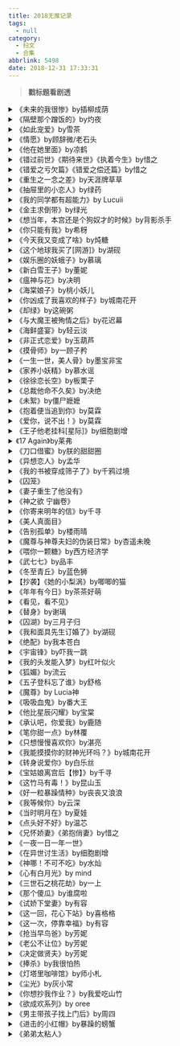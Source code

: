 ```yaml
---
title: 2018无推记录
tags:
  - null
category:
  - 扫文
  - 合集
abbrlink: 5498
date: 2018-12-31 17:33:31
---
```

<meta name="referrer" content="no-referrer" />

> 
<!-- more -->

> **戳标题看剧透**

<details>
<summary>《未来的我很惨》by插柳成荫</summary>

女主是女配的小跟班，跟着女配一起欺负女配同父异母的弟弟也就是男主，某次女主摔晕过去后突然被告知自己所处的世界其实是本小说，而结局男主报复了所有人包括女主，于是女主毅然当了墙头草。原本男主只是利用女主，两厢情愿后女主知道这点开始逃避，此时男主家出事牵连到女主家，男主只好把女主送出国，一别五年再度重逢。
作者有排雷说人设不完美，所以女主再怎么孬男主再怎么无情也就不在意了。令我惊讶的是副cp，女配完全就是恶毒女配的人设啊，前面她欺负男主我还安慰自己情有可原，后面她下令让人打女主父母我内心哀嚎这洗不白了吧，要不是剧情转折女配从大小姐跌落成灰姑娘估计就没救了。
更神奇的是男主的基友男配不是在女配改变后爱上她的，而是在她恶毒女配时期就爱上的！男配你眼光这么独特的吗？？？
但我还是想说一句副cp比男女主还带感[跪了]看到后面我一心想看男女配的剧情，明明是恶毒女配，明明没有洗白，并不想承认看完后
有点喜欢女配，三观什么的再见吧[允悲]
</details>

<details>
<summary>《隔壁那个蹭饭的》by灼夜</summary>

女主是漫画家，男主是古风圈大大，男主刚搬到女主家对门就在电梯里和女主认识了，发现女主有恐男症，揣着某种小心思帮助女主克服，彼此暗恋又不明说，不久男主掉马，女主才知道对方是自己喜欢的大大，在前来寄宿的女主弟弟的助攻下两人在一起。
感情戏全程甜宠，剧情也没太大风波，结尾有点小意外不剧透，只能说男主痴汉到连爸爸都知道了
</details>

<details>
<summary>《如此宠爱》by雪茶</summary>

女主在一场火灾中被救出来后失忆，有个自称是她未婚夫的男配一直在照顾她，但女主很抵触与他的接触，直到遇到男主产生熟悉感，接触几次后男主把女主带回家，女主才知道与男配订婚的是孪生姐姐，而自己曾经和男主是一对恋人。知道真相的女主便全心依赖男主，男配也知事情暴露就没强迫女主回去。后来俩人找到大面积烧伤的姐姐，女主也慢慢恢复记忆。
当时姐姐男配双出轨，男配喜欢上小姨子也就是女主，某次酒后想强x女主被姐姐撞见以为俩人有JQ，在一番争执中失手打翻酒精瓶引起火灾，女主父母在火灾中丧生，姐姐在结尾也自杀了。
看完后很气啊，可以说是男配导致女主失去全部亲人，没有半点愧疚就算了，还想在女主失忆时趁虚而入，是我的话想杀了男配的心都有了[微笑]
因为事先看过剧透的缘故，看文时就一直很捉急女主啥时候才能知道真相离开男配，还有男主与女主接触过几次居然能忍住没告诉她身份，任由女主回去和男配同居，看得我心中直呼男主你还算是男人吗！
</details>

<details>
<summary>《情愿》by顾辞微/老石头</summary>

一天过去了，重整一下心情还是把这篇因男配而弃过两次的文给看完了[允悲]

男女主是一对相亲相爱的情侣，但男主当时是卧底用的假名，后来为了不牵连女主假意出轨二人分手，多年后在异国重逢，男主重新追求，女主也还爱着他便复合了。残酷的是男主正在缉拿的罪犯正是对女主很好的亲哥哥，男主曾一度陷入两难，在女主无意间的开导下决定贯彻自己的信仰。女主终于得知哥哥当年是为了不把妹妹交出去抵债才不得不贩毒，男主职责所在要抓捕哥哥，哥哥为了死去的兄弟要击杀叛徒男主，最终哥哥选择了自杀，男女主心里都过不去那道坎儿还是分手了，几年后偶然重逢再续前缘。
女主也太可怜了，一边是亲人一边是爱人却只能选择一个，男主与哥哥也是惺惺相惜，虽处于正对面的立场，在心底都把对方当作兄弟。
哥哥这角色真是太纠结了难以定论，不过为了重要的人而牺牲更多的人并且还在持续做错事果然还是不好的啊[失望]
</details>

<details>
<summary>《他在她里面》by凉鹤</summary>
肉文[污]
好久没扫肉文了[允悲]虽然标题很直白但文风其实挺内敛含蓄的，有多个小故事，都是1v1，目前只看了第一个。
第一篇是同母异父的亲兄妹，妹妹是樱花妹，还以为是羞涩的妹子却意外地大胆，哥哥痞帅痞帅，一开始挺不耐烦妹妹的，对妹妹动了心思后就爱不释手。原本哥哥还纠结于道德伦理，知道不能对亲妹子下手，没想到在他犹豫之际妹妹主动告白进攻。快结尾时事情暴露有点小虐，妹妹被妈妈带回日本，俩人分离了两年，期间女主坚持写信给哥哥，最后努力成为交换生与哥哥相见。
肉的描写就是截图这种感觉，第一次截肉，很紧张很害羞（
</details>

<details>
<summary>《错过前世》《期待来世》《执着今生》by惜之</summary>
台言。
我的妈啊女主也太惨了吧[跪了]三世和男主相爱，但要么情势所逼要么男主死蠢，总之双方都爱而不得，而且三世都有固定的梗“男主误会女主、女主结局死亡、男主幡然悔悟、最终和女配生下孩子”。
三世都是be啊，只有最后一本的结尾说了第四世现代篇男女主相遇结婚。
太虐了，虽然很狗血，太替女主感到不值了，男主每次误会女主时那智商都蠢得没眼看，总之强行为虐而虐，不计较男主性情反复无常的话还是能看的[允悲]
</details>

<details>
<summary>《错爱之亏欠篇》《错爱之偿还篇》by惜之</summary>
台言。
既然吐了那么多槽姑且还是记录下。
可惜不是be的虐文[二哈]
</details>

<details>
<summary>《重生之一念之差》by天涯牌草草</summary>

男主上辈子遇见女主被亲戚掳走，见女主并没有向他求救，便同路人一样坐视不管，谁知几天后看到女主死亡的新闻，充满负罪感的男主重生回四年前，并与女主灵魂互换，期间爱上自立不屈的女主，女主也早就视男主为男神，二人换回来后开始交往。
女主后来记起上辈子的事也没有怪男主，后面因家庭缘故对这段感情不看好，搞得我一直以为又是先分开后破镜重圆的套路，所幸两人异国恋感情也没变淡。
最后一篇番外写的是女主父母，太可惜了，怎么就瞎眼爱上她母亲呢，母亲从头到尾都没喜欢过父亲啊[失望]
</details>

<details>
<summary>《抽屉里的小恋人》by绿药</summary>

女主在向暗恋多年的男主告白的下一秒突然变小，男主就把女主带回家日久生情，后来女主遇到了“小人国”同伴终于学会了如何控制大小。
童话式傻白甜文。看完后我印象最深的不是脑洞，而是男主无形中的炫富，比如给变小的女主打造一座全机关城堡也就算了，女主变回去后又给她造了一座真正的城堡[跪了]虽然在如今的网文里有钱的男主一抓一大把，但这文我看的时候内心一直在感慨“好的我知道了你别说了我懂”。
截图请欣赏如何花式炫富
</details>

<details>
<summary>《我的同学都有超能力》by Lucuii</summary>

女主经人介绍与男主谈恋爱，见面后男主醉酒吐露自己有超能力，下一秒女主就重生回高一，发现周围小伙伴都有超能力。
【有剧透】
我一开始还以为是一个个寻找小伙伴的故事，有种队伍逐渐壮大的感觉还挺爽，万万没想到最后一个超能力者牛掰到跟创世神似的，还能更改大家的记忆。更恶心的是这人怕女主暴露自己的超能力就让大家忘记一切，女主也忘了包括与男主之间的感情，到最后只有男主在范围外所以记得全部却无能为力，结局接着开头的情况进入死循环。
所以这剧情是讲啥呢，找没找到小伙伴都一样反正最后都会失忆，男女主之间的感情也无法进行下去因为重生回去的话男主也是重置的。除非重生后展开不一样的举动or平行空间论，不过这全靠读者脑补[二哈]
一想到整本剧情对所有角色来说都毫无意义只有读者记得就好空虚啊[跪了]
</details>

<details>
<summary>《金主求倒带》by绿光</summary>
台言。
男女主彼此相爱，但男主忙于工作，为了合作也时不时闹出绯闻，某次看出合作方女配喜欢情商迟钝的男配，于是就配合演戏却被女主撞见误会，不久后女主意外死亡。正当男主痛苦时女主生前预约的魔法蛋糕店来电，男主许愿回到过去。
看了一堆渣男贱女的先虐女后虐男终于发现一篇非渣男贱女的了，没忍住拿出来说一下[跪了]虽然也蛮接近的
</details>

<details>
<summary>《想当年，本宫还是个狗奴才的时候》by背影杀手</summary>

女主出车祸穿书到女扮男装的太监身上，因为知道剧情所以抱紧了男主的大腿，男主被女主稀奇古怪的性格和想法吸引于是派人偷偷调查她，知道她是女扮男装，后来也知道她来自于千年后。女主和原身的灵魂会时不时互换，结局女主留在古代，原身和原身的真爱都穿越到千年后重聚。
番外女主和原身在啪啪啪高潮时又突然灵魂互换了几天，看评论区有的人觉得很雷，作者解释说是事后换的，总之介意的可以不买番外[二哈]
虽然主线剧情感觉挺严肃的，但女主欢脱剧情也不怎么正经，严肃不起来[允悲]
</details>

<details>
<summary>《你只能有我》by希枒</summary>
台言。
这几天疯狂沉迷台言好不容易看到一篇能说的了[跪了]
男女主是相识二十几年的好朋友，不过两人相处模式原本就很暧昧只有当事人不自知，男主花名在外直到发现自己原来喜欢女主于是开始吃苦头，整天粘着女主也啪了好几次，偏偏女主太迟钝，还想男主怎么不再上报纸了[笑cry]全配角都看出男主的心意，原本都在幸灾乐祸的，最后太同情男主了直接帮他点破。
死活不开窍的女主真可爱嘻嘻嘻。每个配角都好有个性啊，还以为这是系列书每人都有自己的cp，但没找到[拜拜]明明都有苗头！
</details>

<details>
<summary>《今天我又变成了啥》by炖糖</summary>

古言。女主自从遇见男主后每当睡觉时便有几率变成男主身边的东西，男主刚开始只能感应到视线，后来就能看见女主的身影。
还以为是篇有趣的脑洞文，但主线剧情是讲权谋，没认真看，变成东西后互动也不多，跟想象中不一样有点可惜😞
</details>

<details>
<summary>《这个地球我买了[网游]》by湖砚</summary>
女主所在的地球受到污染，大家纷纷移民其它星球，唯独少数没钱买票的人留下，女主就和这群人一起开了个网游公会专打副本赚钱。后期女主转型打PVP，从菜鸟进化为大神，算是女主爽文？

不，一点也不爽，实际上这文尤其不推荐给像我这样急性子的人看[拜拜]
先交代一下男女主。女主小时候被男主帮过一次，男主每年游走于各星球之间，还不忘寄东西给女主但从未见面也无联系，在网游里遇见了也不知道对方是谁。后来男主决定开个玩具店，恰好就在女主家附近。
以下是男女主的各种错过。

女主第一次去玩具店男主不在见到的是男主朋友；第二次去还是男主朋友；第三次女主朋友代女主去玩具店买东西见到的是男主。
后面女主遇害男主出手相救终于见面了，我内心嗷嗷叫这下总该掉马了吧。男主把女主带回家，然后出去一趟过程中发现女主就是当年的小女孩；女主留在家，正当快看到男主的游戏id的下一秒被意外打断（但看到了头像有所怀疑）。看到这我还安慰自己不要紧男主很快就回来了，结果女主留了张纸条就离开了。
不过还好没过几章两人再次见面还认出了对方，不然上一段剧情真的能把我膈应死。
BUT!这还没有完！结局剧情男女主和一配角打进线下比赛的决赛，形式是擂台赛，在赛前男主被悄悄带走，直到比赛开始也没赶回来。 
但是！没关系！擂台赛嘛！只要男主在最后一刻赶到就ok了！按照我看小说这么多年的经历，怎么可能会有主角在快结局打决赛的时候真掉线了呢！
第一个人下场的时候我是这么坚信着的，第二个女主上场对方还剩俩人其中最后一人是全服第一的时候我就更加坚定自己的想法。
万万没想到画面一转跳到男主视角，等男主赶到的时候比赛结束了，女主夺冠了？？ ？咋就夺冠了？对方好歹是全服第一啊？连个惊心动魄的比赛过程都没有？男主还真的一路打到决赛就掉线了？？ ？
第一次见到这种意料之外又非惊喜的操作。终章男主失落地上游戏，遇到女主，聊了几句又豁然开朗了，顺带表个白。行吧虽然前面不咋地但好歹也算是王道结局，下一秒又说这表白的人是配角借号撩的？？ ？总之在下一页也就是最后一页知道真相的男主害羞了一下抱住女 主表了个白。
过于跌宕起伏不知道要以什么心态面对这个结 局，我就应该把这文当女主爽文看别去捉急什 么感情戏的[拜拜]
</details>

<details>
<summary>《娱乐圈的妖蛾子》by慕璃</summary>

男主是穷奇，因为喜欢人们崇拜的目光才当演员，不过做事全出于兴趣，对演戏不怎么上心，被称为花瓶。女主是獬豸，为了防止男主祸害人类而自愿选择当他的助理。剧情没啥主线，讲的是女主时刻提防男主恶作剧的日常（？）
感觉不像是有感情戏，但男女主一直都在一起，男主喜欢调戏女主，对女主暧昧也不知道有几分真心（看他是男主的份上姑且算是喜欢女主的？），而女主也是从头到尾都没心动过（大概？）。这本看到结局男主向女主求婚了也不知道他们有没有互相喜欢[跪了]
</details>

<details>
<summary>《新白雪王子》by董妮</summary>
台言。
虽然名字有点恶俗但剧情挺新颖的我还是忍不住拎出来说一下[二哈]
男主患有眼睛皮肤白化症，母亲因此被怀疑偷人而自杀，父亲失去工作，总之一家都把变凄惨的原因怪罪于男主身上。由于外貌缘故无论走到哪都被欺压的男主沉迷于制造玩偶当做家人，上了高中遇到阳光开朗武力高强的女主，男主引起女主的保护欲，就这么粘了好几年，在外人眼里二人就差结婚了，但男主始终把玩偶放在第一位，女主也一直未开窍，直到女主遇难两人才醒悟。
男女主都是固执的人，不管外面的流言蜚语，少年期男主执着于玩偶，女主执着于保护男主，遇难后女主曾一度退缩，这一次换成男主认定女主。两人的感情都很纯粹好可爱！有种“这么不可理喻的性子也只有他们才能接受得了对方吧”的夫妻感（？）
</details>

<details>
<summary>《瘟神与花》by决明</summary>

全村都感染上瘟疫，唯独女主毫发无伤，因此被村民视为不详。正当女主走投无路之际，她遇到了同样孤独的男主并被收为徒，度过了几年的欢愉时光，直到男主是瘟神的身份暴露，男主坦白将她视为死去的爱人的替身，女主的容颜也被他用法术变为那名女子的容貌，即便如此女主也依旧想跟在男主身边，就算被当作替身也无所谓。接着虐了一段时间，女主遇害临死之际划破脸颊想做回自己，男主后悔莫及，救回女主让她恢复原本的样子。
番外与龙子系列有关，半年前看的了，好怀念啊，有几个人都忘剧情了还倒回去翻了一下[笑cry]
先看的楣神那本，还以为瘟神很高冷，没想到是温和的性子，也就虐女主那段不近人情。看到结尾差点以为女主是他初恋的轮回，还好不是，不过女主其实是另一个的轮回，有点小感动，不剧透
</details>

<details>
<summary>《海棠娘子》by桃小妖儿</summary>

女主在望坡被男主娘亲捡回去当儿媳妇，男主想把女主送回去，但女主失忆了，同时也感受到男主的实诚，便安心留下来当媳妇儿。男女主夫妻恩爱一家美满，直到女主怀孕后不久被熟人撞见，才知道自己原来是敌国的圣女。皇帝得知圣女居然嫁给了敌国地位低下的打铁匠便发动战争，接着又以男女主和离为条件两国议和。三年后女主假死，带着孩子回到了男主身边。
格局看似挺大，但总得来说剧情还是挺淳朴的。结局男主一家荣华富贵，却还是选择回到原来的小村子生活。
感觉好久没看到男主相貌不出众也没啥背景的文了，虽然结局还是当上了将军（
</details>

<details>
<summary>《你凶成了我喜欢的样子》by城南花开</summary>

女主在精神病托管中心当卧底时遇到初恋男主，一开始他们都以为对方是真有病，后来女主才知道男主有狂躁症并且是为了她才来的，男主也发现了女主没病。男主怕伤害到女主再加上无法生育所以不敢爱，女主表示不介意，虽然分分合合好几次，但也算是女宠男甜文。
在精神病托管中心的时候女主装有病男主配合她演戏那里太好玩了，女主装作自己是食人花，男主就装作是大树，两人整天一起呆外面进行光合作用[笑cry]
全文个人觉得唯一的败笔就是第三次分开。第一次是当年男主怕伤害女主所以分手；第二次是复合不久女主发现男主和自己在一起后变得小心翼翼地因而不舍提出分手。这两次都OK，毕竟感情新手嘛，难免磕磕碰碰。
但第三次时两人都结婚好几年了，感情都磨合好了，读者都以为接下来不是结局就是撒日常糖了，万万没想到男主又开始自卑，然后任由女主误会出轨两人离婚。这第三次分得太突兀了，评论区都在骂好吗[拜拜]后面又很快复婚直接结局，看得我都没反应过来，可以说是烂尾了👋
</details>

<details>
<summary>《却绿》by这碗粥</summary>

男女主青梅竹马，女主从小就爱粘着男主，却总以为自己喜欢的是另一个竹马男配，但男配喜欢瘦子，于是男主就暗戳戳地把女主喂胖。后来男主妈妈和女主爸爸结婚，男女主考进同一大学同为建筑系，男女主在一起后大家都以为是女主主动的，实际上是男主不动声色引诱了许久。
这文分三天断断续续看完没啥激情了[跪了]后半部分讲解了许多有关建筑学的知识，感情戏平平淡淡的没啥虐。
唯一不太懂的就是另一个男配为啥总强调他是异性恋呢…和女配的感情线也莫名其妙的，男配没有爱上过谁吧？
</details>

<details>
<summary>《与大魔王被殉情之后》by花迟幕</summary>

女主穿到古代莫名被绑去当教主夫人，没过多久敌人来袭，女主被迫和男主一起跳崖穿到荒无人烟的异世界。为了日后能够抱上武力高强的男主的大腿，女主拖着因中毒导致全身无法动弹的男主想办法存活下去。前期女主手无缚鸡之力在异世中难以生存，等男主解毒后就带着女主称霸（？）异世。
别被开头骗了，这文不是啥武侠文，而是纯粹的荒野求生文。尽管后面突然冒出了系统的设定，男女主还可以选择重出江湖，但系统化人有了自我意识并没有跟随女主，男女主也选择留在异世过着桃源生活。
女主狗腿爱吐槽，男主表面高冷实则傲娇，男主一直以为女主爱慕自己不惜殉情，总是脑补女主讨好他是为了勾引他，每当这时男主都会内心哼一句“不知廉耻”然后恼羞成怒，女主则一脸懵逼以为自己做错了啥233
不过女主的吐槽也未免太！多！了！一个动作or一句话都能引来女主的大量吐槽，而且吐着吐着就跑偏了基本都是废话👋
这文在起点连载全文免费，居然只有一百多章！我还以为起点文都是好几百上千章！原来起点文还可以这么短小的吗？
</details>

<details>
<summary>《海鲜盛宴》by轻云淡</summary>

女主有祖传的空间和异能，做出来的海鲜能让人延年益寿回味无穷，女主为了赚钱开始摆路边摊，每位客人吃了第一口就再也停不下来，甚至引来了猫妖男主来碰瓷，最后女主开了一家海鲜馆，和能化为人形的男主在一起了。
苏爽小白文，这文说是美食文却也没有正面大篇幅描写食物的诱人之处，基本都是各路配角花式夸赞女主的海鲜有多么神奇好吃，不仅能美容还能治癌症，就算有喷子也在尝了一口后闭上嘴巴。有个剧情是有人怀疑女主的海鲜令人上瘾是因为里面掺了罂粟于是举报了，看得我目瞪口呆[哆啦A梦吃惊]
冲着男主看完的，男主为了一口吃的不惜放下身段对女主卖萌，撸猫的片段都超可爱！男主不会说人话，在最终章才化为人形，之前两人都是靠着默契交流，所以最终章男女主就这么在一起了还挺莫名其妙的。
</details>

<details>
<summary>《非正式恋爱》by玉葫芦</summary>

不知道怎么剧透，反正男女主一直在分分合合。男主满嘴荤话，女主作到我好几次想干脆弃文。
男主前面看起来很渣各种出轨，后来被证实都是被人陷害的，男女主都只有彼此。
男女配结局开放式，不过女配明确表达不喜欢另一个男的，估计继续写下去要么复合要么还是一个人吧。
最后还是忍不住吐槽一下女主真的太能作了，也不知道是什么支撑我看下去，看完后居然还觉得女主作完后有点可爱？？？所以要么别看这文要么就看完吧，不然中途弃文的感想就是被女主气死
</details>

<details>
<summary>《摸骨师》by一顾子矜</summary>

女主能通过摸骨知晓他人的前尘后世，也因此惹上许多仇家，于是女主和爷爷就四处游走，直到为男主摸骨发现他与自己重骨，是命定之人，每隔三天若不相互触碰则一个会不停流鼻血另一个失眠，自此男女主被绑定在一起，女主渐渐了解有关摸骨师的禁忌，男女主之间的事也非因缘巧合。
我一定要大声告诫各位一句话：不要在看文的时候翻评论区！！！
这文后半段剧情十分憋屈，男主继母绑架了女主，女主得知男主家人杀害了自己的家人，男主冲进火灾救了女主双双昏迷，醒来后女主带球跑了，也没告诉男主真相让人带话给他说孩子没了，男主就把继母弄进监狱，三年后重逢。虽然男主控的我很心疼男主，不过我能理解女主想要逃避的心情。
但评论区怎么还有说“不够虐男主”“没看到虐男主心里就憋着气”啊？？？
妻子怀孕了却被继母给绑架，醒来后妻子消失还被告知孩子也没了。说实话我觉得重逢后更虐，男主那么爱女主，在她怀孕时却无法陪伴在身边，没能亲眼看见孩子的出生，错过了孩子两年的成长，这些都会成为男主一生的遗憾，更别说男主之前不知情，快结局了才知道自幼疼自己的奶奶正是害了女主父母的真凶。我一想想就觉得虐到不行，男主从头到尾都在宠女主，咋还想要虐男主呢？就因为女主被虐了男主没被虐觉得不平衡？？？
就不该手贱翻评论区被气炸，导致这之后的剧情我都没能静下心来看
</details>

<details>
<summary>《一生一世，美人骨》by墨宝非宝</summary>

很有名的老文懒得剧透。虽然男女主上辈子结局是be，不过中间相处那么多年，可以说是两世都挺甜的。副cp反倒两世都be，两世都只有女配一厢情愿，副cp控的我好难过啊
</details>

<details>
<summary>《家养小妖精》by慕水谣</summary>

男女主前世是帝王和宠妃，结局并不圆满。转世后女主依旧是混迹在人群里的小狐狸，在一次遇害时被帝君男主所救，这一世二人早早相识，女主却丢失了记忆，对此感到不满的男主诱哄女主成为自己的家养小妖精，时刻把人圈养在身边。
关于男女主的前世在作者的上一本《一条被抛弃的龙》的番外里有提及，作者的微信公众号有剩余的番外。
正文也没啥主线剧情？全程撒狗粮。女主软萌娇憨，时不时还要变回小白狐狸被男主撸毛；男主独占欲强，讨厌看到女主与别人接触，感觉二十四小时里有大半时间女主都是窝在男主怀里的[允悲]有次女主陷入昏睡，男主就用婴儿小背包把狐狸形态的女主兜在怀里带着走，画面感超可爱！
</details>

<details>
<summary>《徐徐恋长空》by板栗子</summary>

男主因家中生变不得不放弃考研去送外卖赚钱，在一次给女主送外卖的时候替女主解决纠纷，两人这才真正认识，没多久就在一起了。女主鼓励男主不要放弃梦想，在开解了男主妈妈的心结后，男主如愿继续深造。
剧情感情戏都无虐，日常撒狗粮。男主温柔容易害羞，女主性子冷漠唯对男主强势。番外的副cp有男主妹妹和她同学，男配的感情线也有苗头。男配那对的相处模式看起来好带感啊为什么就只有一章还没有后续！
</details>

<details>
<summary>《总裁他命不久矣》by决绝</summary>

女主是修仙界大佬，历劫失败被雷劈穿越到送给男主冲喜的美女身上。女主对于凡人的生活一无所知，很快就被男主看出了端倪，女主坦白身份后男主就开始教她生活常识。女主对这世界居然没有灵力感到很失望，下一秒却发现男主命不久矣是因为他是极阴之人，于是女主就拉着男主双修边治病边修炼，顺便解决周围觊觎男主财产的极品配角们。
开头挺有趣，女主是仙界大佬所以不用吃饭上厕所走楼梯之类的，第一次下楼梯还踩空摔一脸血，对于这设定很多人都觉得女主是弱智受不了，个人觉得还挺好玩的[笑cry]
男女主双修时一动不动，专注运转体内的灵力，男主很煎熬，后来身体恢复了就偶尔按着女主动一动还被女主骂，太惨了hhhh
后面两人因为有灵力的缘故金手指开很大，加上极品配角全都是低智商，导致后续展开有点无趣。最让我无语的是女主收了男主的几个保镖为徒，在番外里这些保镖在奥运会上每个人都能毫无压力地在多项项目上夺冠，爽文爽过头就变尬爽了。
</details>

<details>
<summary>《未絮》by僵尸嬷嬷</summary>

这文看得好压抑好难过啊[泪]感觉在那个时代背景下怎么想都不是。喜欢三奶奶的洒脱，然而三奶奶却是历经了诸多辛酸后才不得不变成这样，而且还活不长久……呜呜呜三奶奶[泪]我真的太恶心三爷了[泪] ​​​​
</details>

<details>
<summary>《抱着便当追到你》by莫霖</summary>
台言。
男主家经济不好，女主家是开便当店的。女主小时候在学校见到男主喝水笼头的水，于是就抱着便当追着男主要给他送吃的，后来男主只好每天和女主一起吃便当。长大后男主为了赚钱违法入狱，顿悟简单就是幸福，回到故乡与女主一起开便当店。
有种日漫的风格，女主心善，乐于给穷人家送免费的便当，赚不到什么钱，认为天大地大吃饭最大。或许现在傻白甜女主没什么人喜欢了，但一直乐观向上知足常乐的女主真的很可爱！小太阳似的！所以曾一度误入歧途的男主才会被这样的女主所拯救。
我事先看了以孩子们为主角的《迷路的天使》，知道女主后来得了肺癌晚期，以致这本虽然剧情都很暖，但一想到女主的结局就仿佛是裹着玻璃渣的糖[泪]女主这么好这么好，为什么要因为吸了多年油烟患上肺癌啊[泪]
</details>

<details>
<summary> 《爱你，说不出！》by莫霖</summary>
台言。
女主从小说话声音小，男主高中时爱上女主，多年后结婚，男主忙于事业没注意到女主的身体状况，女主被男主家人所排斥也不敢去想自己发生了什么事，直到某天女主发现自己听不懂别人说话也不会说话才知道自己得了失语症。
男主一直没放弃女主，朋友们也一直陪伴在女主身边，男女主的四个儿子也在努力教妈妈说话。可惜结局没有反转，女主最终还是听不见了。女主因为拥有了周围人的爱所以并不觉得伤心，但我还是好心疼啊
</details>

<details>
<summary>《王子他老挂科[星际]》by细胞剧增</summary>

女主因憧憬二王子男主，拼命学习以满分成绩考上了同一所学校，却发现电视上温文尔雅成绩优异的男主只是塑造出来的形象，真实的男主不仅性格难搞还门门挂科。男主起先是想看看别人家的孩子女主是怎么样的，在得知女主没有因形象反差而对他产生偏见后便缠上女主。女主帮男主走出了哥哥的阴影，男主也让女主产生依赖感。没有狗血误会和复杂剧情的恋爱小甜文。
男主性格坦率爱撒娇，不懂男女之情总能无意识撩得女主脸红，被哥哥骂了还会忍不住哭，超级可爱的小奶狗[爱你]
女主性格软软的，大家在得知男女主恋爱后都担心男主会把女主带坏，还经常质疑女主的眼光，也是很心酸。
我还在想哥哥会不会其实是隐性弟控，但看他恨不得女主才是自己妹妹的样子估计是隐性妹控才对
</details>

<details>
<summary>《17 Again》by莱弗</summary>
【作者避雷！BG当BL写！】
女主失忆，记忆回到17岁，发现自己是30岁的孕妇，一直暗恋她的pao友男主就把女主接回家照顾，说陪她一起找孩子的亲生父亲。女主渐渐寻回丢失的记忆，男女主纠缠多年的真相也破茧而出。
关于女主的感情交代有点乱，作者也改过几次设定，原定男主还是男主的双胞胎弟弟来着，原本的设定也是女主暗恋男主弟弟结果被截胡了，结局的转变略突然。
文风很欢脱，按剧情来说应该是充满误会的虐心剧情，但男女主都不按套路走，内心随时都在吐槽，一点悲凉的感觉都没有[笑cry]
</details>

<details>
<summary>《刀口借蜜》by朕的甜甜圈</summary>

男主当卧底被伤，逃出后被女主送去医院，后来再次偶遇便谎称失忆装可怜住进女主家。双方日久生情后不久事情败露，女主无法接受男主对她没一句真话，后来女主被绑架男主替她挡棍失忆，几年后重逢男主继续追妻，直到结局才终于复合。
也就男主装失忆的那段剧情是甜的，后面男主一直求复合女主一直拒绝，也是没想到居然能纠结到结局。
有点奇怪的就是男主替女主挡棍后对她态度大变怎么女主就不疑惑呢？男主告诉女主他失忆了女主也以为是他的把戏。后面完全没有提到女主对男主替她挡棍有啥看法啊[跪了]第一次见这样的，难道这一出就只是为了给男主失忆做铺垫吗
</details>

<details>
<summary>《异想恋人》by孟华</summary>
台言。
男女主互相暗恋，却因女主比男主高五公分而被人调侃，以至双方口不择言争锋相对。某次男女主意外摔晕了过去，在梦里遇到彼此，一个装成美人鱼，一个装成皮诺曹，外形也随之改变。两人共同经历冒险，互生爱意，又渐渐认出对方，最后回到现实世界在一起。
脑洞很有趣，梦境是靠男女主的想象力进行下去的，宛如童话一般。站在同事视角就是原本是冤家的两个人在摔了一跤醒来后突然你侬我侬的，莫名其妙233
</details>

<details>
<summary>《我的书被穿成筛子了》by千鸦过境</summary>

女主穿越到自己的小说里，发现笔下的角色有很多都被穿越了，原本的剧情也因蝴蝶效应变了个样。女主静观其变，还遇到了原世界的室友男主，结局解决了穿越者们后一起留在书中生活。
脑洞有趣，感情戏不多，剧情过半男主才出现，还挺突然的，虽然他俩在原世界就有奠定感情基础…
穿越者基本都是坏人又不带脑子。我发现这种有多个穿越者的文里那些性格跳脱的“典型穿越女”好像都没啥好下场？然而现在的典型穿越女人设也是沉着冷静的，傻白甜要被淘汰咯。
</details>

<details>
<summary>《囚笼》</summary>
短篇。
排雷：BE，男主是受，QJ女主，姐弟骨科，无三观。
随手翻的一篇，没感情戏，有点带感（。 ​​​​
</details>

<details>
<summary>《妻子重生了他没有》</summary>

看了剧透不敢看这文，就只跳着看了后面的部分[泪]
男女主前世是夫妻，但男主出轨，女主抑郁想离婚，后来男主生病女主为他捐肝受感染死去，重生后男主的灵魂也跟着来了，只有女主能看得见他。这一世女主同样遇到小男主，不同的是女主想要避开他，小男主真心喜欢她。之后小男主得到男主的记忆也看得见男主，被小男主斥责过的男主终于决定放开女主回到原来的世界照顾孩子，结局女主和小男主在一起了。
虽说男主看似是同一人，不过性格啥的感觉还是很不一样，小男主比较奶一点，老男主自尊心太强咄咄逼人。
番外有描写男主回到原来的世界后的事，心知他是活该，但还是被虐了一把
</details>

<details>
<summary>《神之欲 宁幽卷》</summary>
popo。
去年就看过这文，但最感兴趣的宁幽卷当时只找到前面一部分，其他cp的剧情也没看，很伤心，昨天才知道宁幽卷后来居然重新连载还完结了！
哇我居然还有等到rou文重开连载的一天[允悲]
剧情概括一下就是男主喜欢女主但又很喜欢看她哭泣的模样就不停欺辱她，女主以为男主心有所属才对自己那么坏，恨他却又忍不住喜欢他，就这样分分合合了141章男主终于告白了，全文不算番外共195章[二哈]
我第一次看这么长的rou文……不过肉的地方挺多看起来还挺快的。唯一不满的就是正沉迷剧情中为男女主的感情戏感到揪心时，突然出现一大堆番外肉。为啥在男女主感情快破裂这么紧张的时刻出现大段的甜腻番外？真是被肉糊一脸，一瞬间产生这要不是rou文该多好的想法👋
另外这文后面还出现了一对姐妹花女配，可惜只为推动剧情没有多写她俩，我觉得妹妹和将军这对很暧昧啊！将军似乎也有所动摇的样子！我好在意啊！
我再概括一下就是姐姐当初救了将军还怀孕了，将军离开后妹妹假扮姐姐上门讨个说法却被赶走了，真相是姐姐喜欢的另有其人孩子也不是将军的，可妹妹不知情，于是再次假扮姐姐去找将军。将军发现妹妹是黄花大闺女以为她故意整自己，就把她囚在军营里。BUT明明喜欢女主的将军在听到女主要招婿的消息时却心不在焉的，还时不时被人调侃他和妹妹。好可疑啊！我好想看这对啊呜呜呜呜！！
</details>

<details>
<summary>《你寄来明年的信》by千寻</summary>
台言。
男女主当年因信息不对等的误会分开六年，六年后女主突然收到来自一年后男主的邮件，说是她父母出事了，原本还在怀疑的女主在看到事情一件件发生后也不得不信，男女主汇合后与未来的男主一起协力找出凶手。
题材很有趣，就是未来现在的时间线不断穿插，再加上时不时冒出过去的回忆，看得有点混乱[允悲]而且那狗血误会导致两人分开多年也就算了，还放弃了一个孩子，多遗憾啊[泪]
有两对副cp，其实吧每对感情戏都来得很突然，都是一见钟情，特别是爱慕女主多年的男配，前一秒还在妒忌地答应女主的哀求去找男主呢，下一秒就喜欢上男主公司的秘书，你这转变也太快了吧！？爱情可真tm奇妙啊！？
</details>

<details>
<summary>《美人真面目》</summary>
台言。
受不了了我要实名吐槽这篇文！！
女主和妹妹小时候感情很好，某次同时身陷火灾，女主突然想测试父亲更爱哪一个就把妹妹推到另一边，父亲只能救一个人最后救走了妹妹，女主被其他人救走但也毁容了，长大后回来报复家人。
女主见到妹妹的第一眼就打她一巴掌，要不是她的存在父亲也不会不救自己。⬅️啊？？？[费解]
妹妹见到女主还活着心生恨意，因为这几年父母看着她心里想着的却是姐姐，不能让父母知道女主还活着，否则自己在这个家就没地位了。⬅️啊？？？[费解]
男主得知事情的来龙去脉心疼女主巴不得扼住父亲的脖子要他为丢下女主赔罪。⬅️啊？？？[费解]
女主父母见到女主还活着喜极而泣“没想到你还活着！”，女主一听就怒了“好一个没想到！见我没死你很失望是不是？”
父亲“给我一个弥补你的机会！”
女主“我可以不杀妹妹，但要划花她的脸！”
父亲“不！真要划就划我的脸吧！”
女主内心“妹妹妹妹又是妹妹！父亲心里果然没她这个女儿的存在！”
？？？？？？
后面逻辑终于正常了一下，男主道出女主是怨不是恨，女主也放下心结去找妹妹求和，结果妹妹故意陷害女主划伤自己的脸，父亲见了很失望就把女主赶走了。
什么乱七八糟的展开哦[跪了]
后面女主的师父为了测试男主的真心要他划伤自己的脸，男主就下手了，女主终于明白在爱人眼中美丑不重要，于是同意师父（在多年前就提过的）治好自己脸上的伤疤。⬅️在意了半天原来能治好的啊！？
结局妹妹莫名放火把自己烧死了，女主父母下落不明。
等一下？这里是不是省略了几万字的说明？妹妹咋就莫名放火自杀了？是因为她故意划伤自己的脸事后后悔莫及了吗？女主父亲到最后也不知道真相吗？就因为当年那场大火只能救一个到头来两个女儿都失去了吗？
这tm还是小言吗，这是来自一位老父亲的悲惨传吧
</details>

<details>
<summary>《告别孤单》by楼雨晴</summary>
台言。
女主对男配爱而不得，失意之下捡了无家可归的男主回家，不久后在一起。女主到了婚龄，男主却因事业多次推辞，终于在一次男主闹出绯闻后女主受不了就分手了。男配知道男女主的故事，恰好女主怀孕了，男配故意刺激男主，之后男主撞见男配和女友约会打了他一拳后决定追回女主。
第一次看台言的姐弟恋，后面虐男主真好玩[doge]番外是男主被分手后的独白，看得那叫一个酸爽，可惜番外不长不过瘾。
</details>

<details>
<summary>《魔尊与神尊夫妇的伪装日常》by杏遥未晚</summary>

男女主分别是神尊与魔尊，为查询妖界的事伪装成人类来到人间，女主莫名想谈个恋爱，刚好看上了伪装后的男主，男主也莫名就答应了，总之两人都互相隐瞒身份以为对方是凡人就这么成亲了。
看着男女主隐瞒身份太有趣了，特别是都以为对方是凡人所以还让部下偷偷保护对方，我一直期待啥时候掉马，后面的剧情就没怎么看进去。主要是这本男女主的人设和相互模式与作者的另一本一模一样，有点疲乏，而且男女主的感情戏真的是毫无铺垫突然就非对方不可了……
</details>

<details>
<summary>《喂你一颗糖》by西方经济学</summary>

校园文。女主是男主的新邻居，男主对女主一见钟情但不动声色，久而久之女主还是发现了。在一起没多久女主因父亲身体出问题只好提出分手，八年后重逢。
男主校霸校草后期学霸，人狠话不多，女主温和佛系美少女。
又看到校园文必分手的套路，后面没怎么看进去。 ​​​​
</details>

<details>
<summary>《武七七》by品丰</summary>

三线演员女主偶然撞破歌神男主有幻觉的秘密， 之后两人也没怎么联系，直到女主闺蜜被绑架上新闻，为求压下热度女主找男主帮忙，男主就传出二人交往的绯闻，后来假戏真做，女主不停被diss，还被卷入经纪人的风波中。
男女主交往后的剧情没前面有趣，女主一直被掐来掐去，结尾来得太快，女主完全受牵连却受影响最大，太惨了，看着心累。
</details>

<details>
<summary>《冬至青丘》by蓝色狮</summary>

《灵犀》的后续，双主角，看到有番外我还以为完结了只是番外连载中，原来是停更了[允悲]
目前还没啥感情戏，不如说全在讲两个男主以各自的立场关心民事，灵犀偶尔有出场，新女主别说和新男主发展感情了，就连戏份到了中间也完全咔擦了[允悲]就等着看俩男主到后期如何联手吧。
</details>

<details>
<summary>【抄袭】《她的小梨涡》by唧唧的猫</summary>

女主转学到男主班上，个性柔顺的女主被扛把子男主盯上，缠了许久后女主答应在一起。高三两人因意外分开，大学毕业后重逢，女主从男主那得知当年分手的原因后复合了。
大改前和大改后的剧情都有看，改动还挺多的，不过不管哪个都分手得好突然啊，两次都是男主提出来的也没解释女主也不问。说到这个女主也是，一次是要去医院拒绝和男主出去（没记错的话），还有一次是家里出事暂时不能和男主联系，但这两次男主问她原因女主也推了几次不说，你俩咋都那么不爱解释呢[费解]
大概是看之前抱有很大的期待的缘故，并没有想象中那么甜，剧情在交往之后就有点跳脱，女主的性格也渐渐变沉稳了，怀念开头的羞怯女主。
</details>

<details>
<summary> 《年年有今日》by茶茶好萌</summary>
popo。
高中时女主因好奇去买小黄片，当时恰好是男主在看店，就此对女主上了心，去女主家的小卖铺买避孕套刷存在感，一来二去就在一起了。可惜好景不长，高三时女主差点被QB，男主赶到下手过重被迫转学，两人失去联系，七年后重逢，很快就复合领证。
前面校园部分甜甜甜，分开后的剧情就没那么有趣了，文案里的“我卖你小黄片”“我卖你避孕套”也只是男女主刚认识那会儿的事，要是能再扩展开来这剧情就好玩了。肉不多不少，越临近结尾越多。
</details>

<details>
<summary>《看见，看不见》</summary>
popo。
女主某天送完老公男主去上班后突然被某透明人强啪，发现他竟然是两年后的男主，然后女主就过上了被两个老公轮流啪的生活。某次外出时女主和两年后男主野合，被男配偷拍告发给男主，这时两年后男主才知道自己一直在意的真相竟是如此，妻子当年出轨的对象居然就是自己。男主以为自己被戴绿帽，于是伤害女主，回过神来害怕地不告而别，过了段日子两人和好结果男主车祸挂了，恰好就是两年后男主重生的时间，结局男主穿越到另一个人身上回来找女主了。
一篇肉很多但看得很沉重的肉文[二哈]期间我一直很捉急“两年后男主你为啥不向男主证明一下你自己！”“你丫知道一切剧情为啥屁事都不干！”“你tm都重生了居然啥都没改变你重生来干哈！？”最后剧情提一句“他只能作为旁观者重生回来感受一下后悔（大概这意思我忘了）”。
让我捋一下。男主会重生就是因为很在意当年女主的出轨对象，然而也正因为他重生了所以才会有这个出轨对象。
这不就是死循环吗？什么重生回来感受后悔，就是因为重生了才会后悔吧？
所以这个男主重生个锤子哦？没这一出的话男女主能恩恩爱爱一辈子啊？别的重生者好歹都是纠正错误，你反倒变成主因啊？你这个重生很丢脸你知道不？
</details>

<details>
<summary> 《替身》by谢璃</summary>
台言。
还以为是虐文没想到不算虐。男主的前女友意外身亡，男主萎靡不振，正缺钱又恰好与前女友长相相似的女主就受男主家人所托照顾男主。男主刚开始脾气暴躁，女主总有办法淡定自若地治好他，一来二去就看对眼了。
其实男主当初也是不合格男友，忙于工作忽视前女友，所以在最后半年前女友早有新欢。原本还很担心死去的前任所留下的印象过于美好活人比不过，说实话知道真相后松了一口气[跪了]所以才不敢看其中一方前任去世的文啊。
</details>

<details>
<summary>《囚湖》by三月子归</summary>

女主一个人住在孤岛上，某天被亲哥所连累卷入了一场绑架案件，女主在帮助男主逃脱的过程中爱上男主，结局揭晓这一切原来早有预谋。
剧情发展节奏很快，值得自豪的是我居然早早就有猜到真相！不过中间出现次数多了也挺明显的[允悲] ​​​​
</details>

<details>
<summary>《我和面具先生订婚了》by湖砚</summary>

女主大学放假被送到未曾谋面的未婚夫家度假，很快女主就发现这个家里不同寻常，才知道男主原来是除魔师，好奇心过剩的女主随着男主解决几次事件，渐渐喜欢上温柔易害羞的男主，然而男主当年退婚的原因似乎并不简单……
男主目不能视，只能看见魂魄，所以在别人面前经常戴着面具。前面剧情看着挺有趣，后面越靠近真相越混乱，有点没看懂[跪了]说来女主到底为啥会言灵？感觉女主家都挺普通的啊？
这文风格有点类似作者的另一篇文《占卜师与我》，第一视角爱吐槽，常见格式为“（主角名），XX岁，blablabla”，不过个人觉得还是占卜师那本吐槽风更浓厚，大概是出于单身狗的怨念吧（？）
</details>

<details>
<summary>《绝配》by我本苍白</summary>

先虐女后虐男。我从男主回心转意的地方开始看的，看到两人复合就没再看下去了。
在男主后悔求复合的期间狗血真是一波波涌来。先是男主车祸后失语也没得到女主的谅解，再来女主碰上游行被男主英雄救美出现转机，接着男主差点搭上的飞机坠机无人生还女主后怕不已，最后男主突然陷入昏迷专家们说或许一辈子也醒不来，结果女主真情实感告完白后奇迹发生男主清醒二人复合。
一般人一辈子也碰不到的事儿男主在短短几个月内全遇上了啊[允悲]
</details>

<details>
<summary>《宇宙锋》by吓我一跳</summary>

男女主九岁年龄差。女主小时候寄养在男主家，男主开始对女主不冷不热，后来女主被确诊出紫癜，男主才产生了责任感，自以为是因为对女主母亲抱有绮念才会有这种“老父亲”的心态，直到女主被接回去才理清心意，默默等待女主长大，女主高考完后两人在一起。
半养成式的可喜欢了，男女主差不多算是相互暗恋，男主暗戳戳地等女主长大，女主误会男主有对象，还好似乎也没啥虐。
不过这文有个个人觉得是雷点的地方！！！
男主上大学时被一个熟女诱惑破瓜，这过程用省略号或直接拉灯跳过就好了嘛，为什么要写得那么详细哦！
好不容易熬过第一次！没想到男主醒来后的第二次居然更详细了！整整半章啊！还细腻地描写了过程和男主的感觉！我不想知道那么多啊啊啊啊啊[泪]
后面男女主也有两次肉渣，但都没和女配的那次那么详细也没那么多，大概就是娃娃车和老司机的区别[泪]
</details>

<details>
<summary>《我的头发能入梦》by红叶似火</summary>

影帝男主拍戏时打盹儿入梦回到十年前遇到生活困难的女主帮她走出困境，女主得知男主的身份后便默默写信支持他。后来男主找到现在的女主，也知道了十年铁杆粉丝原来正是女主。
好短啊！才六万字！这题材这剧情一看就能写成长篇，仅仅六万字也太仓促了[允悲] ​​​​
</details>

<details>
<summary>《狐媚》by流云</summary>
popo。
男主是可男可女的狐狸精，也是女主丈夫的小妾，平日以女儿身缠着女主撒娇，女主虽觉得怪异但还是不自觉对她心软，有时会遇见与小妾容貌相似的男儿身男主却也没联想到一起。
女主丈夫想左拥右抱，不过男主没让他接近，也不让他碰到女主，大家看到俩女人成日腻歪在一块也没瞎想[允悲]男主没想着要掩饰身份，然而每次要坦白时不是被打断就是女主没听出来，略捉急。
</details>

<details>
<summary>《五子登科忘了谁》by舒格</summary>
台言。小推。
女主一人把弟弟们拉扯大，有天从他们的口中得知有个满腹经纶的大哥哥，于是就想聘请他当弟弟们的师傅，不久后女主知道他是王爷原以为没戏，谁想男主对温柔的女主一见钟情，遂答应她的请求，久而久之众人都知道男主宠爱女主。
无虐。有个女配但不算坏，男主有点小傲娇（总是被护卫戳破233）在女主面前又有点小腹黑，父母都很开明，一口气看完很舒心
</details>

<details>
<summary>《魔尊》by Lucia神</summary>

短篇不剧透。一句话就能解开的误会怎么能拖那么久还那么多波折[允悲] ​​​​
</details>

<details>
<summary>《吸吸血鬼》by番大王</summary>

男女主在幼儿园时是很好的朋友，相约长大后结婚，未料到男主遭到意外变成吸血鬼，身体变成青年，只好躲起来生活，直到初三暑假那年女主搬家回到原来的住处才与男主重逢。
有很多细节令我想起《我床下长出的boy》，加上这本男主也的确是个小可怜儿，虽然前面的剧情不咋虐我还是硬生生地看哭了（
后半部分的更新间隔跨度有点大，男女主的感情戏进展也挺莫名，有点可惜_(:з」∠)_
</details>

<details>
<summary> 《他比星辰闪耀》by宝棠</summary>

男女主是夫妻，女主生病住院，出院后发现男主在外面养了两个孩子，怀疑他出轨，进而展开一系列调查，准备提出离婚。
这篇剧透了就没啥意思，后面男女主的复合过程一笔带过，感觉过于着重梗没好好展开其他剧情。 ​​​​
</details>

<details>
<summary>《承认吧，你爱我》by鹿随</summary>

男女主青梅竹马，就在女主即将告白的当天男主被派去当卧底消失了五年，直到女主也成为卧底与男主重逢。
一般这种不告而别后的重逢刚开始两人之间的关系会有些冷淡生疏，但这文的男女主很快就恢复了打打闹闹的关系，而且虽然没说破，但两人对彼此的情意都心知肚明，照女主的话来说以他俩的关系都用不着告白可以直接结婚了。
感情戏没啥纠结，剧情基本围绕着他俩调查的案子展开。
</details>

<details>
<summary>《笔你甜一点》by林覆</summary>

女主是小透明作家，男主是演员，女主在高中毕业时向男主告白被拒，多年后重逢。因知道男主并不如表面上那么温柔加上本身社恐，于是在面对男主时总是瑟瑟发抖，男主在为女主治疗的过程中一步步重新攻陷女主。
还以为两人要在一起还得经过一番波折，没想到都没啥纠结。结局有点意外，男主被迫在众人面前爆出黑历史后消失了一阵子，感觉有点莫名，原来你这么脆弱的吗（
原本是冲着文案看的，不过高中回忆不太多，文案也只是一个小插曲，明明看着很有趣的样子！
</details>

<details>
<summary>《只想慢慢喜欢你》by湛亮</summary>
台言。
男女主是高中同学，男主喜欢观察爱脸红的女主，每章开头都有记录关于她的脸红事件与脸红级数的日记。假期收到女主的告白信却错过约定日期，女主又恰好转学了，就这么耿耿于怀十多年再次在职场上重逢。男主对女主的心意看破不说破，等着她主动告白。
看似是女追男，实则是男的等着女追男。结尾开头不再是学生时期的观察日记，而是男主告诉女主这本观察日记是送她的新婚礼物，可甜了w
</details>

<details>
<summary>《我能摸摸你的财神光环吗？》by城南花开</summary>

从小生活优渥的女主突然变得很倒霉，只有在碰到头上有财神光环的男主时才能消掉一天的霉运。大家包括男主都误以为女主在追男主，男主后来才知道自己有财神光环这个设定，并且能驱散他人的霉运，唯独自己的人生过得凄惨，标准的损己利人。男女主组成乐于助人小队，在解决事件的同时也慢慢牵连出正邪势力的对抗。
男主名声不好，个人毫无自觉但其实心地善良，女主看出这点，每次都直接投直球表达好感，很心疼男主做好事后总是被误会，会跳到男主面前化身为小霸龙为他打抱不平。男主面对女主的星星眼简直招架不住，看到不管发生啥事唯独女主会相信自己时整颗心都软了。
虽然有反派但几乎全程无虐，甚至还有点同情反派，男女主不慌不乱，仗着反派无法对自己下狠手，多次占口头便宜。虽然文中也吐槽过好几次，反派的格局真的出乎意料得小啊，感觉啥都没来得及做就被打下场了。
</details>

<details>
<summary>《转身说爱你》by白乐丝</summary>
台言。
男女主婚后生活一直不冷不淡，男主也不知道女主暗恋自己多年，直到前女友的出现让男主产生动摇，开始频繁与前女友见面，女主隐约察觉到这件事，在亲眼撞见后终于死心，就在签下离婚证书的那刻男主才发现自己是爱女主的。女主伤心过度以致失忆，三年后重逢又爱上了男主，这次换男主追求女主，女主找回记忆后看起来没那么容易原谅男主，但态度有所缓和。
男主的好友有句话说得好，就算婚姻里没有爱情，但最起码也得要有信任。男主女配两个人都明知自己这样不好，却都逃避现实，看着很来气[二哈]
不过先虐女后虐男的台言能完美做到前五章虐女后五章虐男这么平均真的是太难得了！之前看的大多都是后三章才虐男，甚至到了第十章男主才悔悟的也有（说实话这个是要开除虐男籍的），这本吧女主虽说嘴硬心软，但好歹也有个嘴硬不是，就很感动，姑且扫一扫。
ps.女主伤心过度导致心绞痛到失忆只忘记男主一人这个剧情有点[允悲]不过前不久还看到一个吐槽是女主喝醉酒喝到失忆忘了男主的，比起这个还算是好多了（
</details>

<details>
<summary> 《宝姑娘离宫后【惨】》by千寻</summary>
台言。
⬆️标题的【惨】是我加的[二哈]
忍不住吐槽，全本看下来女主真的是被虐得不能再虐。
皇帝喜欢女主她娘，但她娘不从后死亡，女主长大后变得像她娘，于是皇帝就想把女主纳入后宫。
女主不从，宁肯当喜欢的竹马小哥哥的妾室，但竹马有了喜欢的人，于是就对女主冷言冷语。这时女主已经喜欢上了皇帝的兄弟也就是男主，为了防止兄弟阋墙，女主还是选择当竹马的妾室（毕竟竹马不会亲近她）。但竹马啥都没看出来，觉得女主死缠烂打很烦人，就把女主弄得很憔悴，惹得皇帝龙颜大怒决定把人抢过来。
女主誓死不从坠崖了，男主随之赶到，二人确定关系准备过上幸福生活，就在这时男主突然发现女主是阳年阳月阳日生，而他们一族人正好在寻找这类女人和男主的傻子侄子即下一任王成婚助他历劫。
傻子他娘对男主有恩，再加上这件事既然被族人发现了，若不成婚女主就会魂飞魄散，为了让女主平安活下来，男主咬牙硬是要她和傻子在一起。
女主那个绝望啊，就想逃跑了，没想到还没开始逃呢就被皇帝逮住了（还是男主为了让女主死心call的皇帝），女主受不了了就想上吊自杀，结果又被男主赶来阻止了。
女主认命了，选择回去和傻子成婚，在那之前还得和傻子一起历劫被雷劈。按理说在女主的陪伴下傻子应当安然无恙，结果傻子被劈得可惨了，女主更惨，体无完肤，骨头还碎了好几处，在死亡边缘游走。
族人察觉到不对，男主也赶紧把濒死的女主给抱出来，在旁边没啥出镜率但戏份莫名重要并且和傻子两情相悦的女配就冲上去保护被雷劈的傻子。
神奇的是雷劫没伤到他俩，族人大惊一问才知道原来女配也是阳年阳月阳日生，而女主的生辰不造出现了啥乌龙。
对，没错，女主就因为这生辰被虐个半死不活，结果最后是以一场乌龙来定义的🙃
我tm这一个多小时看的啥破玩意儿，女主欠了你们啥吗就要人赔上一生，女主也是这么问的，然后族人回答你现在丰衣足食的生活就是看在你是未来王妃的份上才有的blabla有失才有得blabla
但问题是女主也不想要这得，好歹也是鼓起勇气自杀了两回的勇士啊。万万没想到女主还真被洗脑成功了，还想着是自己不好，认命之后想着得过且过就和男主一起享受最后的恩爱。
[吐]
早知道后续展开是这样，我就该停在坠崖那一幕，欣赏欣赏男人们（皇帝竹马男主）的肝胆俱裂，为女主的果断拍手叫好，再怎么说也算是个舒爽的BE啊。
</details>

<details>
<summary>《这竹马有毒！》by昆山玉</summary>

女主小时候梦见全家因男主而遇害，没过多久家里从人拐子手下救出一个失忆的小男孩，女主和他处出感情后才发现对方正是男主，此时女主已不舍得离开男主，男主也想找出自己会害了女主一家的原因顺带寻亲。
男主聪慧冷静，女主活泼热情，虽然两人从小斗嘴斗到大，但都默认男主是上门女婿，感情戏不纠结。
遇到皇帝后的剧情个人感觉没那么有趣了，女主的金手指开太大，只要跟着她就能百分百化险为夷，还能不知不觉陷害后面跟着的歹人，皇帝因此把她当作福星礼待。这种后期才挖掘出来的金手指有点难以接受啊[生病]
</details>

<details>
<summary>《好一粒暴躁情种》by丧丧又浪浪</summary>

跳着看的，连载中不过也快完结了。
女主高中起暗恋男主多年，但男主当时有女票，还和女主闹得不大愉快，过了六年后分手。重逢时女主是男主兄弟的女票，男主心动但知道朋友妻不可戏，直到兄弟动真格，而女主只想着玩玩于是分手了。男女主没多久就在一起，男主和兄弟二十几年的交情还算是稳住了。
这么纠结的关系要是台言那种程度的短篇看着可欢，拖太长个人看不大下去，只好顺着目录跳着看酸爽的章节[允悲]
没看完整所以没闹懂男主动心的原因，知道陪自己打游戏的兄弟就是女主那会儿不也没和女配分手吗，怎么多年后重逢了就喜欢女主到兄弟和她分没多久就迅速出手的地步了呢。
</details>

<details>
<summary>《我等候你》by云深</summary>
台言。
年龄差有点神奇[跪了]
男女主上辈子殉情，在地府相约不喝孟婆汤，女主吐掉了，然后先被拉去投胎，男主一急就不小心喝下去了。
这辈子女主隐约知道自己在等一个人，见到男主的那一刻她回想起上辈子的事，悲哀的是对方是自己大学好友的儿子，两人足足有三十岁的年龄差。
女主原想放弃这段感情，但男主虽然失去了记忆却还爱着女主，在他的强烈攻势下女主答应和他做地下情人。不幸的是男主的妈妈终究还是发现了，女主绝望自杀。
这次女主喝下孟婆汤，投胎成家境不好的槟榔西施，四十岁的男主见了她回想起当年自杀的爱人，而女主出生的年份又如此巧合。尽管两人相差二十岁，但已有能力保护爱人的男主不愿再错过。结局女主也记起了上辈子的事。

看完后不禁想如果女主没有自杀，男主的家人早早发现在他们未曾见面的时候女主就已经依照梦境画了好几张男主的画像的话，等到男主成人了，他们是不是就能在一起了呢。三十岁年龄差诶，有点刺激。
</details>

<details>
<summary>《当时明月在》by夏娃</summary>
台言。
女主暗恋室友的男友也就是男主，男主忙于事业与女友聚少离多，于是女配心生不满出轨了。女主不好掺合别人的事，心疼男主被蒙在鼓里，最后还是告知真相同时表达爱意，两人就这么稀里糊涂在一起了。多年来女主一直以为男主还喜欢前女友，做好了随时结束这段关系的准备，而男主对女主那可有可无的态度感到不满，就这么纠结到求婚时终于把一切都说开了。
其实男主女配算是相互出轨吧，在还没分手的时候男主就已经对女主心生好感了。
看文案还以为又是啥霸道花心渣男，结果完全就是欺诈嘛[允悲]男主话少深情，所谓的“风流史”不过是前女友以及女主单方面误会的秘书，男主说过很多次我爱你只是女主没用心听。前面以为的虐女情节现在看来全都是在虐男啊[笑cry]
</details>

<details>
<summary>《点头好不好》by温芯</summary>
台言。
男女主原本是对模范夫妇，男主却在前女友回头的时候产生动摇，无法放弃的女主提出在离婚前给出一个月的时间像以往那般恩爱的请求。男主开始不舍得离开女主，女配却在这时候跳出来搅局令女主难过地主动提出离婚，之后就是男主苦追妻啦。
女主这么温顺可人，看到男主说腻了想离婚的时候真想打死他。男主动摇的原因除了遇到前女友之外，还有就是和女主没共同话题，认为做家庭主妇其实很轻松。看到后面男主悔得肠子都青了真是浑身舒爽。
</details>

<details>
<summary>《兄怀娇妻》《弟抱俏妻》by惜之</summary>
台言。
虐女没虐男文。
男1男2是双胞胎，和女配青梅竹马喜欢女配，男1和女配结婚后不久女配喜欢上别人跑路了。
男1娶女1只为她是儿子的老师，又恰好需要一个“母亲”；男2和女2交往只为女2长得和女配相像。
男1男2对外用同一个名字是同一个人，女1女2不知道他们是双胞胎，但都知道他们爱的是女配。
于是女1女2虽为情敌却相互同情。港真我看到她俩谈心的时候就在想这俩要是一不小心看对眼了岂不是很刺激，等男1男2幡然悔悟时自个儿的爱人却搞百合去了哇噻这也太精彩了。
令人遗憾（？）的是很快女配就出现告诉男1男2他们对自己的爱只是亲情并非爱情，男1男2立刻回头追妻（其实也没怎么追，毕竟都到了尾章）。
最后排个雷。我看过的种马男主都在认清自己的心意说出我爱你后就断了其他乱七八糟的关系，但这兄弟俩的身体都没跟上大脑的思维[拜拜]
</details>

<details>
<summary>《一夜一日一年一世》</summary>
短篇。BE。
看到剧透（虽然名字打错了[允悲]）兴冲冲地跑去看最后一章还想说真带感，然后翻了下评论感觉一言难尽……还是只看最后一章就好了[二哈] ​​​​
</details>

<details>
<summary>《在异世讨生活》by细胞剧增</summary>

女主穿越到异世后发现自己被关起来了，趁乱逃脱时遇到对人类有好感而出手相救的男主，女主躲在男主家养伤的期间越来越依赖男主。
浓浓的日式文风看着有点不大习惯，感觉部落那条线的剧情交代得有些敷衍，男主说放手就放手一脸懵逼[跪了]
男主是身上长有鳞片和尾巴的怪物人类混血儿，女主总是情不自禁想要摸他，可爱w
</details>

<details>
<summary>《神哪！不可不吃》by水灿</summary>
台言。
居然没有任何转折的童话般的台言[跪了]
男主对女主一见钟情，两人在一起后被有心人恶意造谣，导致村里人不待见男主，女主也被她爸爸禁止与男主见面。我还以为要开始历经一番波折了，没想到男主直接就带着女主私奔[哆啦A梦吃惊]
后面男主求职困难、女主怀孕了但家庭经济不好……等等一切我以为会造成二人感情出现问题的剧情（比如男主一时脑抽心情不好or女主自以为对男主好然后做错事blabla）都没有出现，结局甚至女主都没想过要回去见父母[跪了]
总之是个过于顺利以致很神奇的剧情……
</details>

<details>
<summary> 《心有白月光》by mind</summary>
po18。
女主和女配是同父异母的姐妹，女主从小受尽欺负但也从不吃亏，直到目睹母亲对女配道歉女主才变得愈发沉默。男主喜欢女配，把女主当成自家小妹一样看待，但女配后来才发现自己并不爱男主，女主为了报复女配再加上私心作祟于是勾引了男主。
原以为是男主爱女配于是虐女主的渣男文，没想到男主并不渣，我还想看先虐女后虐男来着，都不好意思看虐男了[允悲]
男女主互相喜欢，可惜由于沟通问题，女主一直以为男主还爱着女配，男主一直以为女主忘不掉初恋（假的）以及婚内精神出轨（女主经常找男配谈心）。
不过这文写到一半好像因为评论区吵起来的原因作者弃坑了，只交代了后面的大纲和结局。明明过去篇终于结束了，正准备开始交代两人现在的感情呢[二哈]
</details>

<details>
<summary> 《三世石之桃花劫》by一上</summary>

男主是实力高强的花妖，为消遣而下凡间当帝王，遇到女主迷恋她的浅笑，便把人带在身边。之后又一时脑抽误会女主对他无欲无求实际上是别有用心，就把她囚禁在塔里。五十个月后，女主出塔用生命救了男主，男主才惊觉对方是自己上一世无意使其化成人形的石头。最后男主用妖力复活了女主。
先虐女后虐男，双双虐完后还有糖吃。这篇文剧情比例把握得很好[馋嘴]
虐男主的部分看到男主用妖力稳住了女主的魂魄时还以为就这么点虐度，没想到因为男主前面作的死导致女主没能成功复活，而是变回一颗小石子，我瞬间就[笑而不语]
不过女主从始至终都没怨过男主，不存在感情戏上的虐男，期待女主打男主脸的话就不用看了。

平台：花雨
</details>

<details>
<summary>《那个傻瓜》by谁腐啦</summary>
肉。
女主成年了却心智不成熟，和妈妈走失后被缺炮友的男主捡回家，成天过上酱酱酿酿的生活。
这篇没啥剧情，到最后也没谈及女主的过去，也没人来找女主，其实我有个猜测，会不会女主说的妈妈其实是人贩子？
男女主的感情来得很莫名，男主只是看女主傻就想把她骗来当长期炮友，表面上对女主很温柔，内心想的全都是啪啪啪，女主会喜欢男主也就是因为身边只有他对自己好。
不过在最后的番外男主有产生罪恶感，从结局看来是把她当老婆想和她就这么过一辈子。姑且就当你们是真爱吧[二哈]这篇文还是别对剧情那么较真比较好。
想要吐槽的是盗文网都只连载到26章，正版的龙马服务器又烂得要命，为了看后面的章节折腾了老半天才打开[拜拜]充值也好麻烦。好在结局和番外都是免费章，凑合着看吧。
（作者好像也有注册popo？但只找到作者专栏没找到作品，是删了嘛[泪]）

平台：海棠文化（龙马）
</details>

<details>
<summary>《试娇下堂妻》by有容</summary>
台言。
这篇我看得好憋屈啊！！！
男女主本是一对恩爱夫妻，纵使闹矛盾要离婚也都没签字，结果女主在追男主的路上车祸毁容还失忆，恶毒女配就让人给她整容，还在离婚协议书上伪造签名，男主听闻女主车祸身亡，刺激过大产生女主仍然在身边的幻觉，家人都很担心，直到男主有天摔下楼也失忆了，大家对他的过往闭口不提。后来男女主重逢但都不记得对方仍互相抱有好感，可惜当时男主正试着和女配交往，女主伤心之下也接受了男配的追求。
⬆️恩爱夫妻因失忆+整容彼此错过我看得好呕啊！？明明就在眼前！明明互相喜欢！却不得不看着对方和别人交往！！！
还好男配最后查出女主就是男主的妻子，自知无法插足二人的感情，女配最后也得到应有的惩罚。
这文从男女主重逢开始我就一直恼火到结局，真的我完全受不了误会错过梗
</details>

<details>
<summary>《这一回，花心下站》by喜格格</summary>
台言。
男女主交往一年后男主腻了提分手，几年后等女主另嫁他人时男主才后悔莫及痛苦了五年，某天突然重生回两人分手不久的时候重新追求女主。
男主重生的先虐女后虐男台言真的好少见啊，看男主那么痛苦我看得好爽啊哈哈哈哈哈哈（噫
</details>

<details>
<summary>《这一次，停靠幸福》by有容</summary>

男主忽视交往多年的女主，女主车祸身亡后男主自责许久回到过去，这个世界线的女主喜欢的另有其人，男主嘴上说要助攻，实则是找机会接近她。
《这一站，出发说爱》by芳妮。
女主是男主的仇人之女，男主为复仇让女主当他的情妇，等男主反应过来自己搞不好喜欢女主的时候，女主已经心灰意冷了。男主回到两人关系还没有那么糟糕的阶段，重新做个好男人。

</details>

<details>
<summary>《抢当早鸟爸》by芳妮</summary>

男主是不婚主义，女主逼婚无果只好带球跑，几年后孩子生病了男主才知道自己当了爸爸，然而女主早已成为他人妇。男主回到女主准备带球跑的过去重追妻。
</details>

<details>
<summary>《老公不让位》by芳妮</summary>

男女主是利益联姻，男主原想当有名无实的夫妻，结果醉酒误事吃了女主，此后一直很后悔。于是男主回到了两人还没结婚的时候直接拒婚，没多久就后悔了，而这次两人的婚姻在女主闺蜜的作梗下困难重重。
看这篇的时候我一直在想要是男主最后抢婚失败了岂不是呕死自己干嘛要回到过去哈哈哈哈哈。
</details>

<details>
<summary>《决定做贤夫》by芳妮</summary>

这次改变世界线的人不是男主而是女主了。男主很爱女主，为了让她过上好日子拼命赚钱，但女主想要的只是他的陪伴而已，再加上男主迟钝看不出女配居心不良，女主心死想要回到过去不和男主在一起了，没想到却去了未来甚至自己还怀孕了。
这一篇我觉得有没有改变世界线都没差，男主在女主难产之后才决定要多陪陪女主，但就算女主不改变世界线，我觉得男主也还是会偷偷让女主怀孕，也就是说这个世界线的事迟早会发生。大概是没什么虐渣的梗好写了吧233
</details>

<details>
<summary>《捧杀》by我很怕热</summary>

女主上辈子被继母害死，重生后想办法报仇，为了捧杀继弟也就是男主于是对他很好，没想到的是男主心理阴暗，察觉到自己对女主的感情变了质后产生占有欲，长大后直接把女主囚禁起来，接着两人开始爱恨纠葛。
女主对男主的感情变化看着怪怪的，说是恨男主吧又总是对他心软，说是不恨吧在被囚禁时为了逃跑还拿刀刺他；后面男主找上门时也让他进屋了，听到男主要订婚还难过得要命[二哈]
另外有两对副cp，基本啥都没交代就在一起了。总的来说这文过于短小，感觉有点草率，但看男主黑化还是挺带感的[污]
</details>

<details>
<summary>《灯塔里咖啡馆》by师小札</summary>

女主在一家咖啡馆上晚班，知道了许多客人的故事，也有暗中留意颜值高的男主。二人因一场意外结缘，两人之间的互动和暧昧被大家看在眼里。男女主在过去都有一段阴影，但基本都看开了，不算是互相救赎？
穿插了许多配角的故事，因为是从女主视角出发，所以也没怎么深入。
男女主双方都很平淡冷静，就算有暧昧也不说破，直到女主怕过界打算避嫌，男主才说从朋友做起顺其自然←这不就是变相谈恋爱了嘛。
挺温暖治愈的一篇文。
</details>

<details>
<summary> 《尘光》by灰小常</summary>

男主是女主闺蜜的哥哥，两人差不多都算是一见钟情，互相暗恋了一段时间后就告白在一起了。不久后男主家里出事，男主辍学，女主母亲知道了就要他们分手，再加上女主遇到糟心事，两人就这么分开了八年，之后就是重逢复合。
整体很平淡，感觉因为收益的问题，分手之后的剧情都写得很仓促。当时女主被教授欲行不轨，第一时间就是打电话分手，男主刚被女主母亲施压，也啥都没问就同意了，后来两人都有后悔当初分手得那么干脆，我看得也很纳闷。
重逢后男主身边有追求者，女主身边也有个男票，还以为多少要起点波澜，结果女主很快就提分手，女配也没怎么搞事，男女主就这么复合了。
分手复合都那么轻易，就我一个还在纠结八年那么长，不搞点事感觉有点说不过去[拜拜]
</details>

<details>
<summary>《你想抄我作业？》by我爱吃山竹</summary>

男主被人推下水，女主和女主爸爸把人救上来后，男主一家就压着男主上门当人家的干儿子。拽天拽地的男主唯独在学霸干姐姐也就是女主面前很怂，人人都知道男主是姐控，女主也是隐形的弟控。后来男主为了追上女主发奋图强成功跳级。
无波折无虐。男主很粘人，还会吃女孩子的醋，奇怪的是男主整天围着女主转，怎么大家都不怀疑男主喜欢女主呢？虽说是姐弟吧，但又没血缘关系对吧。
女主除了下厨外几乎万能，脾气好人缘好，很宠男主，还有点小腹黑。我还以为女主早就看穿男主的心思只是不动声色地在逗他，但男主告白的时候女主也一脸懵逼，原来你都不知道的吗[跪了]
两家人关系很好不存在阻挠，男主家人还觉得男主恩将仇报，拱了恩人的白菜[笑cry]女主爸爸是女儿控，得知女婿是干儿子后气得牙痒痒的233
</details>

<details>
<summary>《欲成欢系列》by oree</summary>
肉文（好像是鲜网的？）
想起草稿箱还有这个。倒着看的，因为没看前两部就一直没发，也懒得看了就这样吧[允悲]

《欲成欢第三部》不！推！荐！！！！这本没完结也就算了，男主和前女友的剧情比和女主的还多！看得我好火大！目前还没看出男主有多喜欢女主，只知道对前女友是真爱了，每段心理描写都令人想丢砖块，马德怎么就坑在这种地方，气到胃疼[打脸]

《欲成欢：终不能幸免》男女主是包养关系，女主终于受不了自己爱上男主而男主却有那么多情人，加上出现了追求者，于是提出终结关系。男主此时才发现对女主的感情，把她从男配那儿抢回来。
不怎么推荐，前面有大段描写男主和小情人的啪啪啪，还和兄弟3P，虽然是肉文吧，但因为同系列其他文都是1V1的关系，搞得我要求还挺高[二哈]

《欲成欢：禁情忌爱》男女主是兄妹，小时候没忍住偷尝禁果后女主逃到国外，回国后因着道德观念拒绝男主，男主也尝试过和别的女人交往，直到发现女主当年为自己生了个孩子，想尽办法把女主追回来。
看着男女主相互吃醋很带感，最后父母告知他俩不是亲生的还有点小遗憾（？）要是亲兄妹就更带感了[doge]

《欲成欢：娇艳的果实》男女主青梅竹马，男主迫不得已假扮浪子，听说女主要和人订婚就赶回来解释。
这本没啥纠结，解释清楚后一直在撒糖。
</details>

<details>
<summary>《男主带孩子找上门后》by周四</summary>

男女主双穿书还生了个儿子，剧情时间线是两人穿回现实，女主却失去了穿书时的记忆。男主带着儿子好不容易找到女主，并成功套路女主，女主直到结局才记起全部。
事先看过剧透没想到还是那么憋屈。和自己相爱并生了个孩子的老婆失去记忆，身边有个虎视眈眈的竹马男配，老婆还以为孩子是别的女人的。哇这男主的心情，想想都替他委屈。
男女主在一起后女主也一直在纠结孩子他妈的事，就算看过穿书的小说内容也没记起来，男主不知是不是觉得女主不会相信，也没告诉她真相（有透露过往事，但没说主角是他俩）。我等啊等的终于在最终章女主一个梦魇记起全部了，我终于把憋在胸口的郁气给吐出来了[二哈]
还有个很令人郁闷的点就是男主的母亲杀了出轨的父亲，男配查到这件事，就跟女主说变态会遗传，还好女主没听他的话。
不过我看过的作品也有很多“犯罪基因会遗传”的观点，虽然吧这类孩子通常都是主角，所以结局不外乎是路人被打脸，我个人也觉得这是种歧视，于是就去查了下发现还真有这种基因。
但有条评论我深以为然，“基因给犯罪上膛，环境扣下扳机。”
</details>

<details>
<summary>《进击的小红帽》by暴躁的螃蟹</summary>

女主得知自己的生命只剩一个月后来到实际上是地府分公司的临终关怀院，只要完成一次任务就能多活一个月，而任务内容是拯救想要自杀的对象，女主的第一个目标就是男主。女主与男主订下一个月内每天所要做的事，男主渐渐感受到活着的快乐，也爱上了女主。
感觉后面剧情的节奏有点快，前面专注于男女主之间的感情戏，等一个月过去了男女主的关系定下来后存在感也跟着降低了。
后面应该是想展开写其余四位同样身患绝症的小伙伴的故事吧。其中女二的感情戏还算是有头有尾；再然后男二律师的感情戏就很敷衍了；男三还小没有感情戏，但也没啥故事，就是最后发生意外引出研发出了解药的事；男四的感情戏另外写了个番外。
虽然结局仓促了点，不过还是挺好看的，很喜欢病友们跟一家人似的相处氛围，大家的自我介绍都提了一句自己还剩几个月能活233明明有这么悲伤的设定，文风却很欢乐，也不怎么虐。
</details>

<details>
<summary>《弟弟太粘人》</summary>

男女主相互暗恋，原本女主是抱养的，还想喜欢上男主也没啥，却无意得知自己其实是父亲的私生女，也就是说是亲姐弟，于是女主就找了和男主相似的男配交往。
然而真相是男主也不是父亲亲生的，是母亲偷人了，所以男女主并无血缘关系，但男主以为女主爱男配，每次对女主说“我们没有血缘关系”女主都以为“他只知道我是抱养的不知道我是私生女”。
总之就这么纠结了全本，中间还发生了男主酒醉强x女主醒来后“她只把我当弟弟她一定很恨我我没脸见她”“心甘情愿被x但我不能说我们是亲姐弟呀”这种折磨上帝视角的读者的剧情。
终于在结局女主才知道真相开开心心he了。
这是一本父母双双偷人导致男女主纠结出整本剧情的小说🙄️
</details>